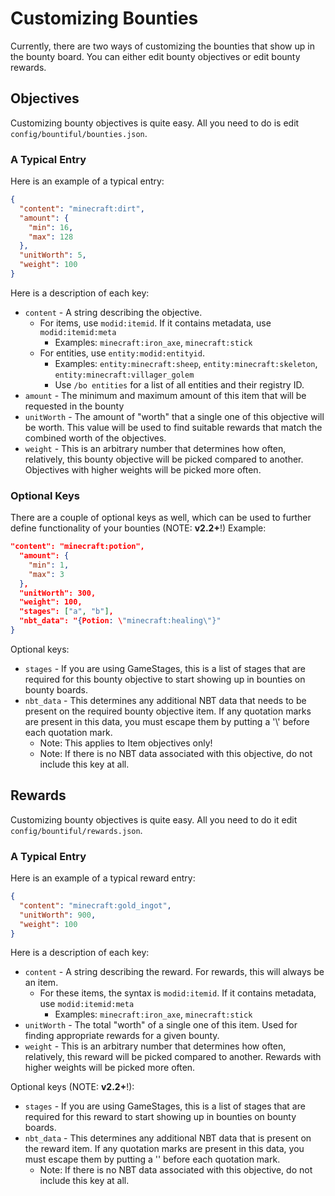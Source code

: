 # Customizing Bounties

Currently, there are two ways of customizing the bounties that show up in the bounty board. You can either edit bounty objectives or edit bounty rewards.

## Objectives

Customizing bounty objectives is quite easy. All you need to do is edit `config/bountiful/bounties.json`.

### A Typical Entry
Here is an example of a typical entry:
```json
{
  "content": "minecraft:dirt",
  "amount": {
    "min": 16,
    "max": 128
  },
  "unitWorth": 5,
  "weight": 100
}
```
Here is a description of each key:
* `content` - A string describing the objective. 
  * For items, use `modid:itemid`. If it contains metadata, use `modid:itemid:meta`
    * Examples: `minecraft:iron_axe`, `minecraft:stick`
  * For entities, use `entity:modid:entityid`.
    * Examples: `entity:minecraft:sheep`, `entity:minecraft:skeleton`, `entity:minecraft:villager_golem`
    * Use `/bo entities` for a list of all entities and their registry ID.
* `amount` - The minimum and maximum amount of this item that will be requested in the bounty
* `unitWorth` - The amount of "worth" that a single one of this objective will be worth. This value will be used to find suitable rewards that match the combined worth of the objectives.
* `weight` - This is an arbitrary number that determines how often, relatively, this bounty objective will be picked compared to another. Objectives with higher weights will be picked more often.
### Optional Keys
There are a couple of optional keys as well, which can be used to further define functionality of your bounties (NOTE: **v2.2+**!)
Example: 
```json
"content": "minecraft:potion",
  "amount": {
    "min": 1,
    "max": 3
  },
  "unitWorth": 300,
  "weight": 100,
  "stages": ["a", "b"],
  "nbt_data": "{Potion: \"minecraft:healing\"}"
}
```

Optional keys:
* `stages` - If you are using GameStages, this is a list of stages that are required for this bounty objective to start showing up in bounties on bounty boards. 
* `nbt_data` - This determines any additional NBT data that needs to be present on the required bounty objective item. If any quotation marks are present in this data, you must escape them by putting a '\\' before each quotation mark. 
  * Note: This applies to Item objectives only!
  * Note: If there is no NBT data associated with this objective, do not include this key at all. 


## Rewards

Customizing bounty objectives is quite easy. All you need to do it edit `config/bountiful/rewards.json`.

### A Typical Entry
Here is an example of a typical reward entry:
```json
{
  "content": "minecraft:gold_ingot",
  "unitWorth": 900,
  "weight": 100
}
```
Here is a description of each key:
* `content` - A string describing the reward. For rewards, this will always be an item.
  * For these items, the syntax is `modid:itemid`. If it contains metadata, use `modid:itemid:meta`
    * Examples: `minecraft:iron_axe`, `minecraft:stick`
* `unitWorth` - The total "worth" of a single one of this item. Used for finding appropriate rewards for a given bounty.
* `weight` - This is an arbitrary number that determines how often, relatively, this reward will be picked compared to another. Rewards with higher weights will be picked more often.

Optional keys (NOTE: **v2.2+**!):
* `stages` - If you are using GameStages, this is a list of stages that are required for this reward to start showing up in bounties on bounty boards. 
* `nbt_data` - This determines any additional NBT data that is present on the reward item. If any quotation marks are present in this data, you must escape them by putting a '\' before each quotation mark. 
  * Note: If there is no NBT data associated with this objective, do not include this key at all. 